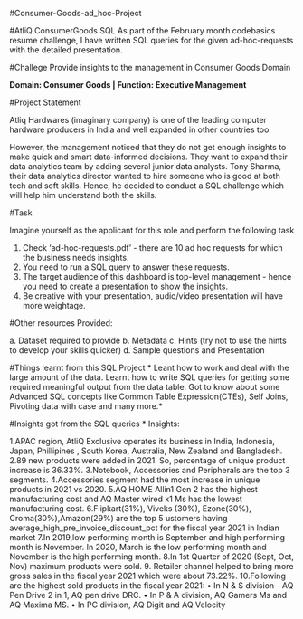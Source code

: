 #Consumer-Goods-ad_hoc-Project

#AtliQ ConsumerGoods SQL
As part of the February month codebasics resume challenge, I have written SQL queries for the given ad-hoc-requests with the detailed presentation.

#Challege
Provide insights to the management in Consumer Goods Domain

**Domain: Consumer Goods | Function: Executive Management**

#Project Statement

Atliq Hardwares (imaginary company) is one of the leading computer hardware producers in India and well expanded in other countries too.

However, the management noticed that they do not get enough insights to make quick and smart data-informed decisions. They want to
expand their data analytics team by adding several junior data analysts. Tony Sharma, their data analytics director wanted to hire someone 
who is good at both tech and soft skills. Hence, he decided to conduct a SQL challenge which will help him understand both the skills.

#Task

Imagine yourself as the applicant for this role and perform the following task

1.    Check ‘ad-hoc-requests.pdf’ - there are 10 ad hoc requests for which the business needs insights.
2.    You need to run a SQL query to answer these requests. 
3.    The target audience of this dashboard is top-level management - hence you need to create a presentation to show the insights.
4.    Be creative with your presentation, audio/video presentation will have more weightage.

#Other resources Provided:

a.    Dataset required to provide 
b.    Metadata
c.    Hints (try not to use the hints to develop your skills quicker)
d.    Sample questions and Presentation

#Things learnt from this SQL Project
*
Leant how to work and deal with the large amount of the data.
Learnt how to write SQL queries for getting some required meaningful output from the data table.
Got to know about some Advanced SQL concepts like Common Table Expression(CTEs), Self Joins, Pivoting data with case and many more.*

#Insights got from the SQL queries
*
Insights:

1.APAC region, AtliQ Exclusive operates its business in India, Indonesia, Japan, Phillipines , South Korea, Australia, New Zealand and Bangladesh.
2.89 new products were added in 2021. So, percentage of unique product increase is 36.33%.
3.Notebook, Accessories and Peripherals are the top 3 segments.
4.Accessories segment had the most increase in unique products in 2021 vs 2020.
5.AQ HOME Allin1 Gen 2 has the highest manufacturing cost and AQ Master wired x1 Ms has the lowest manufacturing cost.
6.Flipkart(31%), Viveks (30%), Ezone(30%), Croma(30%),Amazon(29%) are the top 5 ustomers having average_high_pre_invoice_discount_pct  for the fiscal year 2021 in Indian market
7.In 2019,low performing month is September and high performing month is November.
  In 2020, March is the low performing month and November is the high performing month. 
8.In 1st Quarter of 2020 (Sept, Oct, Nov) maximum products were sold.
9. Retailer channel helped to bring more gross sales in the fiscal year 2021 which were about 73.22%.
10.Following are the highest sold products in the fiscal year 2021: 
	• In N & S division - AQ Pen Drive 2 in 1, AQ pen drive DRC. 
	• In P & A division, AQ Gamers Ms and AQ Maxima MS.
	• In PC division, AQ Digit and AQ Velocity

